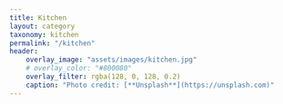 ```yaml
---
title: Kitchen
layout: category
taxonomy: kitchen
permalink: "/kitchen"
header:
    overlay_image: "assets/images/kitchen.jpg"
    # overlay_color: "#800080"
    overlay_filter: rgba(128, 0, 128, 0.2)
    caption: "Photo credit: [**Unsplash**](https://unsplash.com)"
---
```

